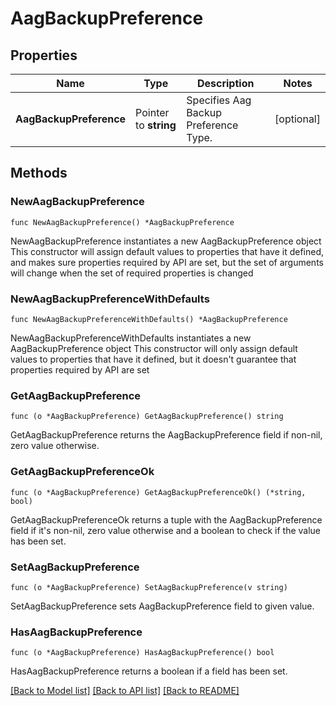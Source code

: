 # AagBackupPreference

## Properties

Name | Type | Description | Notes
------------ | ------------- | ------------- | -------------
**AagBackupPreference** | Pointer to **string** | Specifies Aag Backup Preference Type. | [optional] 

## Methods

### NewAagBackupPreference

`func NewAagBackupPreference() *AagBackupPreference`

NewAagBackupPreference instantiates a new AagBackupPreference object
This constructor will assign default values to properties that have it defined,
and makes sure properties required by API are set, but the set of arguments
will change when the set of required properties is changed

### NewAagBackupPreferenceWithDefaults

`func NewAagBackupPreferenceWithDefaults() *AagBackupPreference`

NewAagBackupPreferenceWithDefaults instantiates a new AagBackupPreference object
This constructor will only assign default values to properties that have it defined,
but it doesn't guarantee that properties required by API are set

### GetAagBackupPreference

`func (o *AagBackupPreference) GetAagBackupPreference() string`

GetAagBackupPreference returns the AagBackupPreference field if non-nil, zero value otherwise.

### GetAagBackupPreferenceOk

`func (o *AagBackupPreference) GetAagBackupPreferenceOk() (*string, bool)`

GetAagBackupPreferenceOk returns a tuple with the AagBackupPreference field if it's non-nil, zero value otherwise
and a boolean to check if the value has been set.

### SetAagBackupPreference

`func (o *AagBackupPreference) SetAagBackupPreference(v string)`

SetAagBackupPreference sets AagBackupPreference field to given value.

### HasAagBackupPreference

`func (o *AagBackupPreference) HasAagBackupPreference() bool`

HasAagBackupPreference returns a boolean if a field has been set.


[[Back to Model list]](../README.md#documentation-for-models) [[Back to API list]](../README.md#documentation-for-api-endpoints) [[Back to README]](../README.md)


